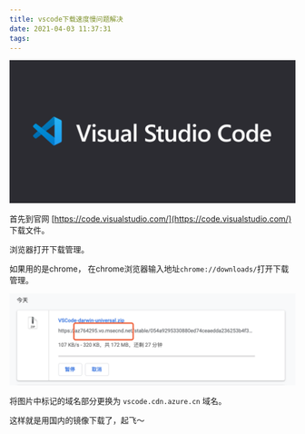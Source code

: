 ```yaml
---
title: vscode下载速度慢问题解决
date: 2021-04-03 11:37:31
tags:
---
```


![](/images/vscode_logo.png)

首先到官网 [https://code.visualstudio.com/](https://code.visualstudio.com/) 下载文件。

浏览器打开下载管理。

如果用的是chrome， 在chrome浏览器输入地址`chrome://downloads/`打开下载管理。

![](/images/vscode_download.png)

将图片中标记的域名部分更换为 `vscode.cdn.azure.cn` 域名。

这样就是用国内的镜像下载了，起飞～
